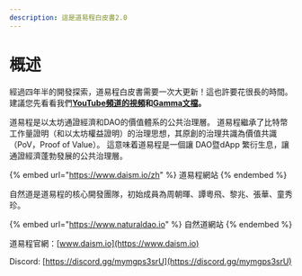 ```yaml
---
description: 這是道易程白皮書2.0
---
```


# 概述

經過四年半的開發探索，道易程白皮書需要一次大更新！這也許要花很長的時間。建議您先看看我們[**YouTube頻道的視頻**](https://www.youtube.com/@daismcore8822)**和**[**Gamma文檔**](https://gamma.app/public/1-ht43d86c5lhu0rn)**。**

道易程是以太坊通證經濟和DAO的價值體系的公共治理層。 道易程繼承了比特幣工作量證明（和以太坊權益證明）的治理思想，其原創的治理共識為價值共識（PoV，Proof of Value）。 這意味着道易程是一個讓 DAO暨dApp 繁衍生息，讓通證經濟蓬勃發展的公共治理層。

{% embed url="https://www.daism.io/zh" %}
道易程網站
{% endembed %}

自然道是道易程的核心開發團隊，初始成員為周朝暉、譚粵飛、黎兆、張華、童秀珍。

{% embed url="https://www.naturaldao.io" %}
自然道網站
{% endembed %}

道易程官網：[www.daism.io](https://www.daism.io)

Discord: [https://discord.gg/mymgps3srU](https://discord.gg/mymgps3srU)
